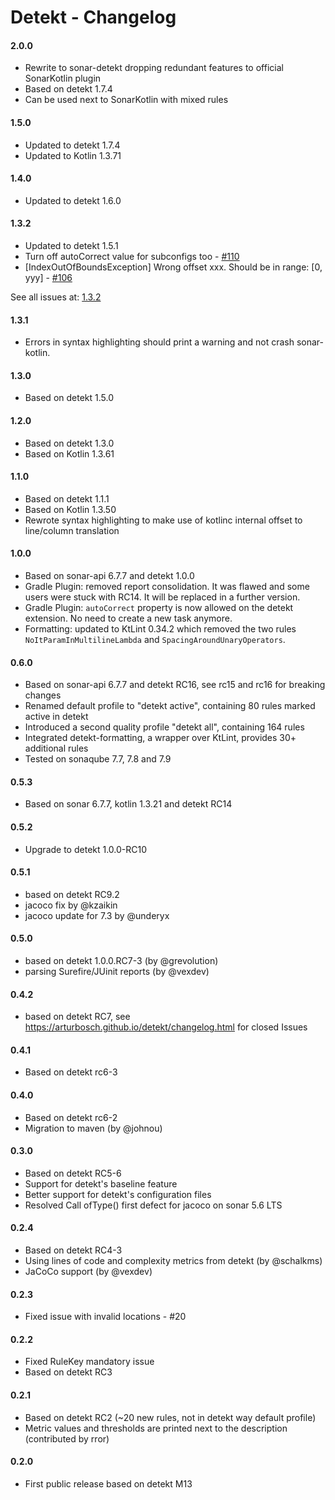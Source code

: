 # Detekt - Changelog

#### 2.0.0

- Rewrite to sonar-detekt dropping redundant features to official SonarKotlin plugin
- Based on detekt 1.7.4
- Can be used next to SonarKotlin with mixed rules

#### 1.5.0

- Updated to detekt 1.7.4
- Updated to Kotlin 1.3.71

#### 1.4.0

- Updated to detekt 1.6.0

#### 1.3.2

- Updated to detekt 1.5.1
- Turn off autoCorrect value for subconfigs too - [#110](https://github.com/detekt/sonar-kotlin/pull/110)
- [IndexOutOfBoundsException] Wrong offset xxx. Should be in range: [0, yyy] - [#106](https://github.com/detekt/sonar-kotlin/issues/106)

See all issues at: [1.3.2](https://github.com/detekt/sonar-kotlin/milestone/2)

#### 1.3.1

- Errors in syntax highlighting should print a warning and not crash sonar-kotlin.

#### 1.3.0

- Based on detekt 1.5.0

#### 1.2.0

- Based on detekt 1.3.0
- Based on Kotlin 1.3.61

#### 1.1.0

- Based on detekt 1.1.1
- Based on Kotlin 1.3.50
- Rewrote syntax highlighting to make use of kotlinc internal offset to line/column translation

#### 1.0.0

- Based on sonar-api 6.7.7 and detekt 1.0.0
- Gradle Plugin: removed report consolidation. It was flawed and some users were stuck with RC14. It will be replaced in a further version.
- Gradle Plugin: `autoCorrect` property is now allowed on the detekt extension. No need to create a new task anymore.
- Formatting: updated to KtLint 0.34.2 which removed the two rules `NoItParamInMultilineLambda` and `SpacingAroundUnaryOperators`. 

#### 0.6.0

- Based on sonar-api 6.7.7 and detekt RC16, see rc15 and rc16 for breaking changes
- Renamed default profile to "detekt active", containing 80 rules marked active in detekt
- Introduced a second quality profile "detekt all", containing 164 rules
- Integrated detekt-formatting, a wrapper over KtLint, provides 30+ additional rules
- Tested on sonaqube 7.7, 7.8 and 7.9

#### 0.5.3

- Based on sonar 6.7.7, kotlin 1.3.21 and detekt RC14

#### 0.5.2

- Upgrade to detekt 1.0.0-RC10

#### 0.5.1

- based on detekt RC9.2
- jacoco fix by @kzaikin
- jacoco update for 7.3 by @underyx

#### 0.5.0

- based on detekt 1.0.0.RC7-3 (by @grevolution)
- parsing Surefire/JUinit reports (by @vexdev)

#### 0.4.2

- based on detekt RC7, see https://arturbosch.github.io/detekt/changelog.html for closed Issues

#### 0.4.1

- Based on detekt rc6-3

#### 0.4.0 

- Based on detekt rc6-2
- Migration to maven (by @johnou)

#### 0.3.0

- Based on detekt RC5-6
- Support for detekt's baseline feature
- Better support for detekt's configuration files
- Resolved Call ofType() first defect for jacoco on sonar 5.6 LTS 

#### 0.2.4

- Based on detekt RC4-3
- Using lines of code and complexity metrics from detekt (by @schalkms)
- JaCoCo support (by @vexdev)

#### 0.2.3

- Fixed issue with invalid locations - #20

#### 0.2.2

- Fixed RuleKey mandatory issue
- Based on detekt RC3

#### 0.2.1

- Based on detekt RC2 (~20 new rules, not in detekt way default profile)
- Metric values and thresholds are printed next to the description (contributed by rror)

#### 0.2.0

- First public release based on detekt M13
